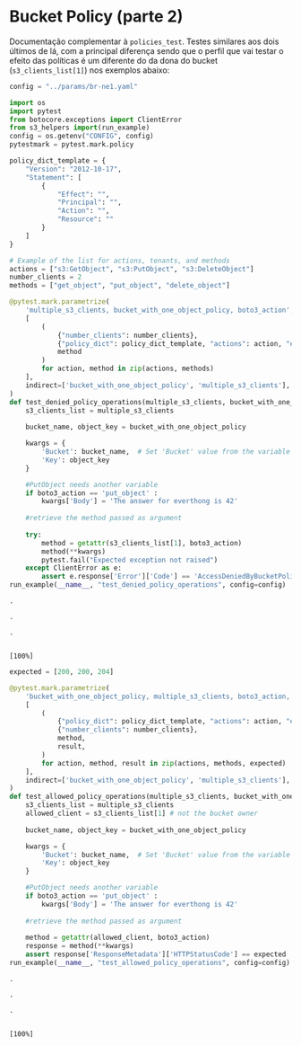 # Bucket Policy (parte 2)

Documentação complementar à `policies_test`.
Testes similares aos dois últimos de lá, com a principal diferença sendo que o perfil que vai
testar o efeito das políticas é um diferente do da dona do bucket (`s3_clients_list[1]`) nos
exemplos abaixo:


```python
config = "../params/br-ne1.yaml"
```


```python
import os
import pytest
from botocore.exceptions import ClientError
from s3_helpers import(run_example)
config = os.getenv("CONFIG", config)
pytestmark = pytest.mark.policy

policy_dict_template = {
    "Version": "2012-10-17",
    "Statement": [
        {
            "Effect": "",
            "Principal": "",
            "Action": "",
            "Resource": ""
        }
    ]
}

```


```python
# Example of the list for actions, tenants, and methods
actions = ["s3:GetObject", "s3:PutObject", "s3:DeleteObject"]
number_clients = 2
methods = ["get_object", "put_object", "delete_object"]
```


```python
@pytest.mark.parametrize(
    'multiple_s3_clients, bucket_with_one_object_policy, boto3_action',
    [
        (
            {"number_clients": number_clients},
            {"policy_dict": policy_dict_template, "actions": action, "effect": "Deny"},
            method
        )
        for action, method in zip(actions, methods)
    ],
    indirect=['bucket_with_one_object_policy', 'multiple_s3_clients'],
)
def test_denied_policy_operations(multiple_s3_clients, bucket_with_one_object_policy, boto3_action):
    s3_clients_list = multiple_s3_clients
    
    bucket_name, object_key = bucket_with_one_object_policy

    kwargs = {
        'Bucket': bucket_name,  # Set 'Bucket' value from the variable
        'Key': object_key
    }

    #PutObject needs another variable
    if boto3_action == 'put_object' :
        kwargs['Body'] = 'The answer for everthong is 42'
        
    #retrieve the method passed as argument
    
    try:
        method = getattr(s3_clients_list[1], boto3_action)
        method(**kwargs)
        pytest.fail("Expected exception not raised")
    except ClientError as e:
        assert e.response['Error']['Code'] == 'AccessDeniedByBucketPolicy'
run_example(__name__, "test_denied_policy_operations", config=config)
```

    .

    .

    .

                                                                          [100%]

    



```python
expected = [200, 200, 204]
```


```python
@pytest.mark.parametrize(
    'bucket_with_one_object_policy, multiple_s3_clients, boto3_action, expected',
    [
        (
            {"policy_dict": policy_dict_template, "actions": action, "effect": "Allow"},
            {"number_clients": number_clients},
            method,
            result,
        )
        for action, method, result in zip(actions, methods, expected)
    ],
    indirect=['bucket_with_one_object_policy', 'multiple_s3_clients'],
)
def test_allowed_policy_operations(multiple_s3_clients, bucket_with_one_object_policy, boto3_action, expected):
    s3_clients_list = multiple_s3_clients
    allowed_client = s3_clients_list[1] # not the bucket owner
    
    bucket_name, object_key = bucket_with_one_object_policy

    kwargs = {
        'Bucket': bucket_name,  # Set 'Bucket' value from the variable
        'Key': object_key
    }

    #PutObject needs another variable
    if boto3_action == 'put_object' :
        kwargs['Body'] = 'The answer for everthong is 42'
        
    #retrieve the method passed as argument
    
    method = getattr(allowed_client, boto3_action)
    response = method(**kwargs)
    assert response['ResponseMetadata']['HTTPStatusCode'] == expected
run_example(__name__, "test_allowed_policy_operations", config=config)
```

    .

    .

    .

                                                                          [100%]

    

